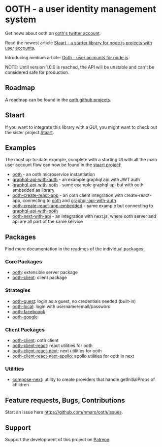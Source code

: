 # OOTH - a user identity management system

Get news about ooth on [ooth's twitter account](https://twitter.com/oothjs).

Read the newest article [Staart - a starter library for node.js projects with user accounts](https://medium.com/@nmaro/staart-a-starter-library-for-node-js-projects-with-user-accounts-d1328b46a59).

Introducing medium article: [Ooth - user accounts for node.js](https://medium.com/the-ideal-system/ooth-user-accounts-for-node-js-93cfcd28ed1a#.97kyfg4xg).

NOTE: Until version 1.0.0 is reached, the API will be unstable and can't be considered safe for production.

## Roadmap

A roadmap can be found in the [ooth github projects](https://github.com/nmaro/ooth/projects/1).

## Staart

If you want to integrate this library with a GUI, you might want to check out the sister project [Staart](https://github.com/nmaro/staart).

## Examples

The most up-to-date example, complete with a starting UI with all the main user account flow can now be found in the [staart project](https://github.com/nmaro/staart)!

* [ooth](examples/ooth) - an ooth microservice instantiation
* [graphql-api-with-auth](examples/graphql-api-with-auth) - an example graphql api with JWT auth
* [graphql-api-with-ooth](examples/graphql-api-with-ooth) - same example graphql api but with ooth embedded as library
* [ooth-create-react-app](examples/ooth-create-react-app) - an ooth client integration with create-react-app, connecting to [ooth](examples/ooth) and [graphql-api-with-auth](examples/graphql-api-with-auth)
* [ooth-create-react-app-embedded](examples/ooth-create-react-app-embedded) - same example but connecting to [graphql-api-with-ooth](examples/graphql-api-with-ooth)
* [ooth-next-with-api](examples/ooth-next-with-api) - an integration with next.js, where ooth server and api are all part of the same service

## Packages

Find more documentation in the readmes of the individual packages.

### Core Packages

* [ooth](packages/ooth): extensible server package
* [ooth-client](packages/ooth-client): client package

### Strategies

* [ooth-guest](packages/ooth-guest): login as a guest, no credentials needed (built-in)
* [ooth-local](packages/ooth-local): login with username/email/password
* [ooth-faceboook](packages/ooth-facebook)
* [ooth-google](packages/ooth-google)

### Client Packages

* [ooth-client](packages/ooth-client): ooth client
* [ooth-client-react](packages/ooth-client-react): react utilities for ooth
* [ooth-client-react-next](packages/ooth-client-react-next): next utilities for ooth
* [ooth-client-react-next-apollo](packages/ooth-client-react-next-apollo): apollo utilities for ooth in next

### Utilities

* [compose-next](packages/compose-next): utility to create providers that handle getInitialProps of children

## Feature requests, Bugs, Contributions

Start an issue here https://github.com/nmaro/ooth/issues.

## Support

Support the development of this project on [Patreon](https://www.patreon.com/nmaro).